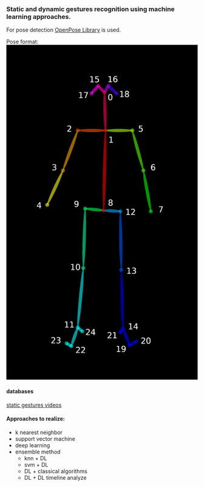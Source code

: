 ### Static and dynamic gestures recognition using machine learning approaches.
For pose detection [OpenPose Library](https://github.com/CMU-Perceptual-Computing-Lab/openpose) is used.

Pose format:
![](https://github.com/tolstoy92/gestures_recognition_grad_work/blob/master/readme_data/keypoints_pose_25.png?raw=true)




#### databases
[static gestures videos](https://yadi.sk/d/jDZkoxHzegaF5g)


#### Approaches to realize:

- k nearest neighbor
- support vector machine
- deep learning
- ensemble method
     - knn + DL
     - svm + DL
     - DL + classical algorithms
     - DL + DL timeline analyze
